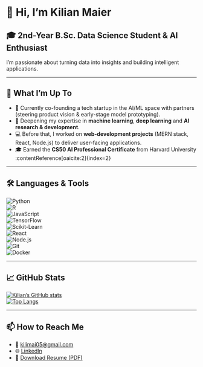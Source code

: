 # 👋 Hi, I’m Kilian Maier

## 🎓 2nd-Year B.Sc. Data Science Student & AI Enthusiast

I’m passionate about turning data into insights and building intelligent applications.

---

## 🚀 What I’m Up To
- 🤝 Currently co-founding a tech startup in the AI/ML space with partners (steering product vision & early-stage model prototyping).  
- 🌱 Deepening my expertise in **machine learning**, **deep learning** and **AI research & development**.  
- 💻 Before that, I worked on **web-development projects** (MERN stack, React, Node.js) to deliver user-facing applications.  
- 🎓 Earned the **CS50 AI Professional Certificate** from Harvard University :contentReference[oaicite:2]{index=2}

---

## 🛠️ Languages & Tools  
![Python](https://img.shields.io/badge/-Python-3776AB?logo=python&logoColor=white)  
![R](https://img.shields.io/badge/-R-276DC3?logo=r&logoColor=white)  
![JavaScript](https://img.shields.io/badge/-JavaScript-F7DF1E?logo=javascript&logoColor=black)  
![TensorFlow](https://img.shields.io/badge/-TensorFlow-FF6F00?logo=tensorflow&logoColor=white)  
![Scikit-Learn](https://img.shields.io/badge/-Scikit--Learn-F7931E?logo=scikit-learn&logoColor=white)  
![React](https://img.shields.io/badge/-React-61DAFB?logo=react&logoColor=black)  
![Node.js](https://img.shields.io/badge/-Node.js-339933?logo=node.js&logoColor=white)  
![Git](https://img.shields.io/badge/-Git-F05032?logo=git&logoColor=white)  
![Docker](https://img.shields.io/badge/-Docker-2496ED?logo=docker&logoColor=white)

---

## 📈 GitHub Stats  
[![Kilian’s GitHub stats](https://github-readme-stats.vercel.app/api?username=Kr00x&show_icons=true&theme=tokyonight)](https://github.com/Kr00x)  
[![Top Langs](https://github-readme-stats.vercel.app/api/top-langs/?username=Kr00x&layout=compact&theme=tokyonight)](https://github.com/Kr00x)

---

## 📫 How to Reach Me  
- 📧 kilimai05@gmail.com  
- 🌐 [LinkedIn](https://www.linkedin.com/in/yourprofile)  
- 📄 [Download Resume (PDF)](https://github.com/Kr00x/Kr00x/raw/main/Resume_Kilian_Maier.pdf)

